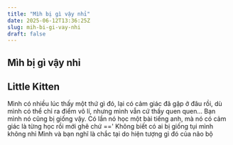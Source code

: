 ```yaml
---
title: "Mìh bị gì vậy nhỉ"
date: 2025-06-12T13:36:25Z
slug: mih-bi-gi-vay-nhi
draft: false
---
```


## Mìh bị gì vậy nhỉ

## Little Kitten

Mình có nhiều lúc thấy một thứ gì đó, lại có cảm giác đã gặp ở đâu rồi, dù mình có thể chỉ ra điểm vô lí, nhưng mình vẫn cứ thấy quen quen...
Bạn mình nó cũng bị giống vậy. Có lần nó học một bài tiếng anh, mà nó có cảm giác là từng học rồi mới ghê chứ =='
Không biết có ai bị giống tụi mình không nhỉ 
Mình và bạn nghĩ là chắc tại do hiện tượng gì đó của não bộ